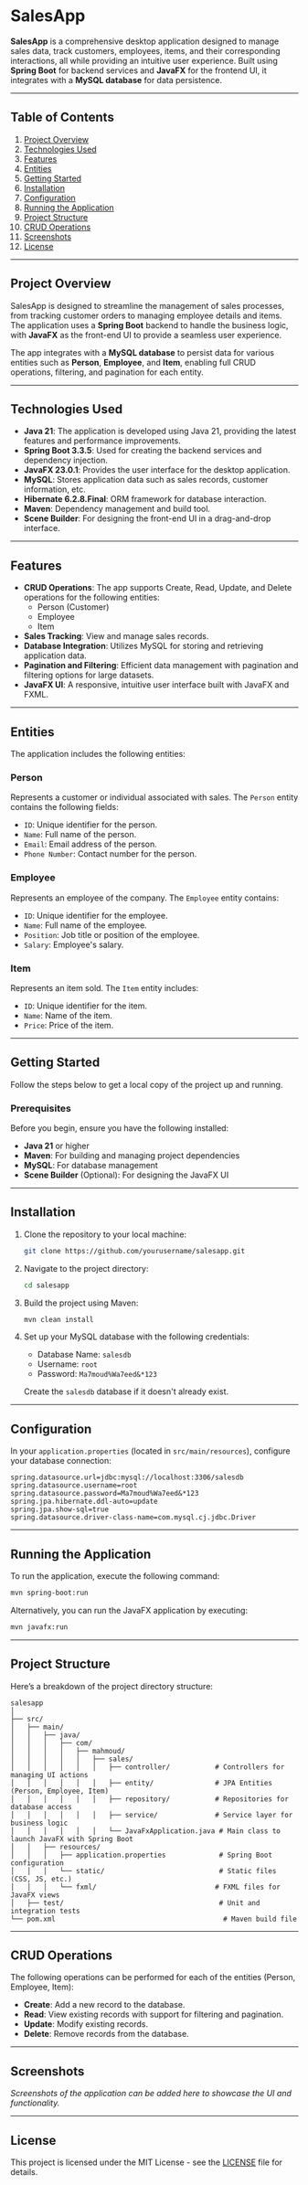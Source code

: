 
# SalesApp

**SalesApp** is a comprehensive desktop application designed to manage sales data, track customers, employees, items, and their corresponding interactions, all while providing an intuitive user experience. Built using **Spring Boot** for backend services and **JavaFX** for the frontend UI, it integrates with a **MySQL database** for data persistence.

---

## Table of Contents

1. [Project Overview](#project-overview)
2. [Technologies Used](#technologies-used)
3. [Features](#features)
4. [Entities](#entities)
5. [Getting Started](#getting-started)
6. [Installation](#installation)
7. [Configuration](#configuration)
8. [Running the Application](#running-the-application)
9. [Project Structure](#project-structure)
10. [CRUD Operations](#crud-operations)
11. [Screenshots](#screenshots)
12. [License](#license)

---

## Project Overview

SalesApp is designed to streamline the management of sales processes, from tracking customer orders to managing employee details and items. The application uses a **Spring Boot** backend to handle the business logic, with **JavaFX** as the front-end UI to provide a seamless user experience.

The app integrates with a **MySQL database** to persist data for various entities such as **Person**, **Employee**, and **Item**, enabling full CRUD operations, filtering, and pagination for each entity.

---

## Technologies Used

- **Java 21**: The application is developed using Java 21, providing the latest features and performance improvements.
- **Spring Boot 3.3.5**: Used for creating the backend services and dependency injection.
- **JavaFX 23.0.1**: Provides the user interface for the desktop application.
- **MySQL**: Stores application data such as sales records, customer information, etc.
- **Hibernate 6.2.8.Final**: ORM framework for database interaction.
- **Maven**: Dependency management and build tool.
- **Scene Builder**: For designing the front-end UI in a drag-and-drop interface.

---

## Features

- **CRUD Operations**: The app supports Create, Read, Update, and Delete operations for the following entities:
  - Person (Customer)
  - Employee
  - Item
- **Sales Tracking**: View and manage sales records.
- **Database Integration**: Utilizes MySQL for storing and retrieving application data.
- **Pagination and Filtering**: Efficient data management with pagination and filtering options for large datasets.
- **JavaFX UI**: A responsive, intuitive user interface built with JavaFX and FXML.

---

## Entities

The application includes the following entities:

### Person
Represents a customer or individual associated with sales. The `Person` entity contains the following fields:
- `ID`: Unique identifier for the person.
- `Name`: Full name of the person.
- `Email`: Email address of the person.
- `Phone Number`: Contact number for the person.

### Employee
Represents an employee of the company. The `Employee` entity contains:
- `ID`: Unique identifier for the employee.
- `Name`: Full name of the employee.
- `Position`: Job title or position of the employee.
- `Salary`: Employee's salary.

### Item
Represents an item sold. The `Item` entity includes:
- `ID`: Unique identifier for the item.
- `Name`: Name of the item.
- `Price`: Price of the item.

---

## Getting Started

Follow the steps below to get a local copy of the project up and running.

### Prerequisites

Before you begin, ensure you have the following installed:

- **Java 21** or higher
- **Maven**: For building and managing project dependencies
- **MySQL**: For database management
- **Scene Builder** (Optional): For designing the JavaFX UI

---

## Installation

1. Clone the repository to your local machine:
   ```bash
   git clone https://github.com/yourusername/salesapp.git
   ```

2. Navigate to the project directory:
    ```bash
    cd salesapp
    ```

3. Build the project using Maven:
    ```bash
    mvn clean install
    ```

4. Set up your MySQL database with the following credentials:
    - Database Name: `salesdb`
    - Username: `root`
    - Password: `Ma7moud%Wa7eed&*123`

    Create the `salesdb` database if it doesn't already exist.

---

## Configuration

In your `application.properties` (located in `src/main/resources`), configure your database connection:

```properties
spring.datasource.url=jdbc:mysql://localhost:3306/salesdb
spring.datasource.username=root
spring.datasource.password=Ma7moud%Wa7eed&*123
spring.jpa.hibernate.ddl-auto=update
spring.jpa.show-sql=true
spring.datasource.driver-class-name=com.mysql.cj.jdbc.Driver
```

---

## Running the Application

To run the application, execute the following command:

```bash
mvn spring-boot:run
```

Alternatively, you can run the JavaFX application by executing:

```bash
mvn javafx:run
```

---

## Project Structure

Here’s a breakdown of the project directory structure:

```
salesapp
│
├── src/
│   ├── main/
│   │   ├── java/
│   │   │   ├── com/
│   │   │   │   ├── mahmoud/
│   │   │   │   │   ├── sales/
│   │   │   │   │   │   ├── controller/           # Controllers for managing UI actions
│   │   │   │   │   │   ├── entity/               # JPA Entities (Person, Employee, Item)
│   │   │   │   │   │   ├── repository/           # Repositories for database access
│   │   │   │   │   │   ├── service/              # Service layer for business logic
│   │   │   │   │   │   └── JavaFxApplication.java # Main class to launch JavaFX with Spring Boot
│   │   ├── resources/
│   │   │   ├── application.properties             # Spring Boot configuration
│   │   │   └── static/                            # Static files (CSS, JS, etc.)
│   │   │   └── fxml/                             # FXML files for JavaFX views
│   ├── test/                                      # Unit and integration tests
└── pom.xml                                         # Maven build file
```

---

## CRUD Operations

The following operations can be performed for each of the entities (Person, Employee, Item):

- **Create**: Add a new record to the database.
- **Read**: View existing records with support for filtering and pagination.
- **Update**: Modify existing records.
- **Delete**: Remove records from the database.

---

## Screenshots

_Screenshots of the application can be added here to showcase the UI and functionality._

---

## License

This project is licensed under the MIT License - see the [LICENSE](LICENSE) file for details.
